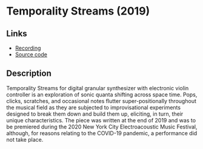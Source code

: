 
# Temporality Streams (2019)

## Links
* [Recording](https://soundcloud.com/ian-macdougald/temporality-streams)
* [Source code](https://github.com/ianmacdougald/ianmacdougald.github.io/tree/gh-pages/temporality_streams)

## Description

Temporality Streams for digital granular synthesizer with electronic violin controller is an exploration of sonic quanta shifting across space time. Pops, clicks, scratches, and occasional notes flutter super-positionally throughout the musical field as they are subjected to improvisational experiments designed to break them down and build them up, eliciting, in turn, their unique characteristics. The piece was written at the end of 2019 and was to be premiered during the 2020 New York City Electroacoustic Music Festival, although, for reasons relating to the COVID-19 pandemic, a performance did not take place. 



